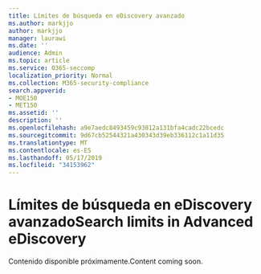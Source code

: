 ```yaml
---
title: Límites de búsqueda en eDiscovery avanzado
ms.author: markjjo
author: markjjo
manager: laurawi
ms.date: ''
audience: Admin
ms.topic: article
ms.service: O365-seccomp
localization_priority: Normal
ms.collection: M365-security-compliance
search.appverid:
- MOE150
- MET150
ms.assetid: ''
description: ''
ms.openlocfilehash: a9e7aedc8493459c93812a131bfa4cadc22bcedc
ms.sourcegitcommit: 9d67cb52544321a430343d39eb336112c1a11d35
ms.translationtype: MT
ms.contentlocale: es-ES
ms.lasthandoff: 05/17/2019
ms.locfileid: "34153962"
---
```

# <a name="search-limits-in-advanced-ediscovery"></a><span data-ttu-id="0f8d2-102">Límites de búsqueda en eDiscovery avanzado</span><span class="sxs-lookup"><span data-stu-id="0f8d2-102">Search limits in Advanced eDiscovery</span></span>

<span data-ttu-id="0f8d2-103">Contenido disponible próximamente.</span><span class="sxs-lookup"><span data-stu-id="0f8d2-103">Content coming soon.</span></span>
